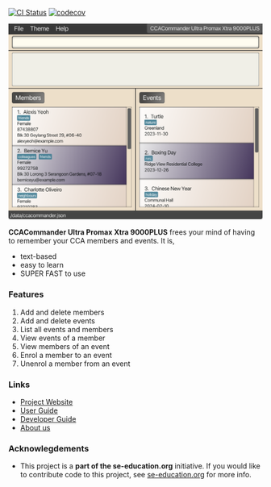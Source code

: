 [![CI Status](https://github.com/AY2324S1-CS2103T-F11-1/tp/workflows/Java%20CI/badge.svg)](https://github.com/AY2324S1-CS2103T-F11-1/tp/actions)
[![codecov](https://codecov.io/gh/AY2324S1-CS2103T-F11-1/tp/graph/badge.svg?token=F3OGCRX0UZ)](https://codecov.io/gh/AY2324S1-CS2103T-F11-1/tp)

![Ui](docs/images/Ui.png)

**CCACommander Ultra Promax Xtra 9000PLUS** frees your mind of having to remember your CCA members and events. It is,
* text-based
* easy to learn
* SUPER FAST to use

### Features
1. Add and delete members
2. Add and delete events
3. List all events and members
4. View events of a member
5. View members of an event
6. Enrol a member to an event
7. Unenrol a member from an event

### Links
* [Project Website](https://ay2324s1-cs2103t-f11-1.github.io/tp/)
* [User Guide](https://ay2324s1-cs2103t-f11-1.github.io/tp/UserGuide.html)
* [Developer Guide](https://ay2324s1-cs2103t-f11-1.github.io/tp/DeveloperGuide.html)
* [About us](https://ay2324s1-cs2103t-f11-1.github.io/tp/AboutUs.html)

### Acknowlegdements
* This project is a **part of the se-education.org** initiative. If you would like to contribute code to this project, see [se-education.org](https://se-education.org#https://se-education.org/#contributing) for more info.

